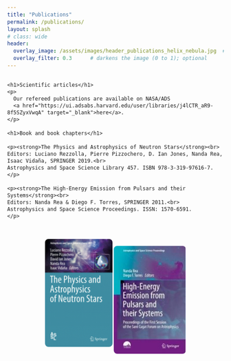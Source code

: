 ```yaml
---
title: "Publications"
permalink: /publications/
layout: splash
# class: wide
header:
  overlay_image: /assets/images/header_publications_helix_nebula.jpg  # adjust the path
  overlay_filter: 0.3      # darkens the image (0 to 1); optional
---
```


<div style="display: flex; flex-wrap: wrap; gap: 2rem; align-items: flex-start;">

  <!-- Left Column: Text -->
  <div style="flex: 1; min-width: 300px;">

    <h1>Scientific articles</h1>
    <p>
      Our refereed publications are available on NASA/ADS
      <a href="https://ui.adsabs.harvard.edu/user/libraries/j4lCTR_aR9-8f5SZyxVwqA" target="_blank">here</a>.
    </p>

    <h1>Book and book chapters</h1>

    <p><strong>The Physics and Astrophysics of Neutron Stars</strong><br>
    Editors: Luciano Rezzolla, Pierre Pizzochero, D. Ian Jones, Nanda Rea, Isaac Vidaña, SPRINGER 2019.<br>
    Astrophysics and Space Science Library 457. ISBN 978-3-319-97616-7.
    </p>

    <p><strong>The High-Energy Emission from Pulsars and their Systems</strong><br>
    Editors: Nanda Rea & Diego F. Torres, SPRINGER 2011.<br>
    Astrophysics and Space Science Proceedings. ISSN: 1570-6591.
    </p>

  </div>

  <!-- Right Column: Images -->
  <div style="flex: 1; min-width: 300px; text-align: center;">
    <img src="/assets/images/book1_publications.png" alt="Book 1" style="max-width: 100%; margin-bottom: 1rem; border-radius: 8px;">
    <img src="/assets/images/book2_publications.jpg" alt="Book 2" style="max-width: 100%; border-radius: 8px;">
  </div>

</div>
